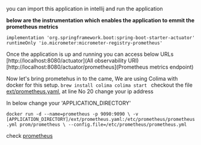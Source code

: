 you can import this application in intellij and run the application

**below are the instrumentation which enables the application to emmit the prometheus metrics**

`implementation 'org.springframework.boot:spring-boot-starter-actuator'
runtimeOnly 'io.micrometer:micrometer-registry-prometheus'`

Once the application is up and running you can access below URLs
[http://localhost:8080/actuator](All observability URI)
[http://localhost:8080/actuator/prometheus](Prometheus metrics endpoint)

Now let's bring prometehus in to the came, We are using Colima with docker for this setup.
`brew install colima
colima start
`
checkout the file [ext/prometheus.yaml](prometheus.yaml), at line No 20 change your ip address

In below change your 'APPLICATION_DIRECTORY'

`docker run -d --name=prometheus -p 9090:9090 \
    -v [APPLICATION_DIRECTORY]/ext/prometheus.yaml:/etc/prometheus/prometheus.yml prom/prometheus \
    --config.file=/etc/prometheus/prometheus.yml`

check [prometheus](http://localhost:9090/graph)



